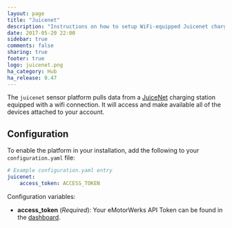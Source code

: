 ```yaml
---
layout: page
title: "Juicenet"
description: "Instructions on how to setup WiFi-equipped Juicenet charging stations with Home Assistant."
date: 2017-05-20 22:00
sidebar: true
comments: false
sharing: true
footer: true
logo: juicenet.png
ha_category: Hub
ha_release: 0.47
---
```


The `juicenet` sensor platform pulls data from a [JuiceNet](https://emotorwerks.com/products/juicenet/) charging station equipped with a wifi connection. It will access and make available all of the devices attached to your account.

## Configuration

To enable the platform in your installation, add the following to your `configuration.yaml` file:

```yaml
# Example configuration.yaml entry
juicenet:
    access_token: ACCESS_TOKEN
```

Configuration variables:

- **access_token** (*Required*): Your eMotorWerks API Token can be found in the [dashboard](https://dashboard.emotorwerks.com/Manage).
